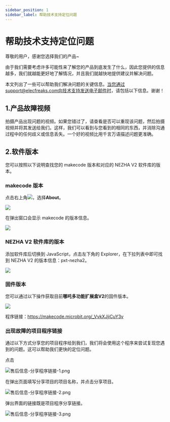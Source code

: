 ```yaml
---
sidebar_position: 1
sidebar_label: 帮助技术支持定位问题
---
```


# 帮助技术支持定位问题

尊敬的用户，感谢您选择我们的产品~

由于我们需要考虑许多可能性来了解您的产品到底发生了什么，因此您提供的信息越多，我们就越能更好地了解情况，并且我们就越快地提供建议并解决问题。

本文列出了一些可以帮助我们解决问题的关键信息。当您通过support@elecfreaks.com向技术支持发送电子邮件时，请包括以下信息。谢谢！

## 1.产品故障视频

拍摄产品出现问题的视频。如果您错过了，请查看是否可以重现该问题，然后拍摄视频并将其发送给我们。这样，我们可以看到与您看到的相同的东西，并消除沟通过程中的任何歧义或信息丢失。一个好的视频比用千言万语描述问题更准确。

## 2.软件版本

您可以按照以下说明查找您的 makecode 版本和对应的 NEZHA V2 软件库的版本。

### **makecode 版本**

点击右上角![](https://wiki-media-ef.oss-cn-hongkong.aliyuncs.com/docs/microbit/building-blocks/microbit-space-science-kit/images/microbit-space-science-kit-faq01.png)，选择**About**。

![](https://wiki-media-ef.oss-cn-hongkong.aliyuncs.com/docs/microbit/building-blocks/microbit-space-science-kit/images/microbit-space-science-kit-faq02.png)

在弹出窗口会显示 makecode 的版本信息。

![](https://wiki-media-ef.oss-cn-hongkong.aliyuncs.com/docs/microbit/building-blocks/microbit-space-science-kit/images/microbit-space-science-kit-faq03.png)



### NEZHA V2 软件库的版本

添加软件库后切换到 JavaScript，点击左下角的 Explorer，在下拉列表中即可找到 NEZHA V2 的版本信息：pxt-nezha2。

![](https://wiki-media-ef.oss-cn-hongkong.aliyuncs.com/docs/microbit/building-blocks/microbit-space-science-kit/images/microbit-space-science-kit-faq04.png)

 ### 固件版本

您可以通过以下操作获取目前**哪吒多功能扩展盒V2**的固件版本。

![](https://wiki-media-ef.oss-cn-hongkong.aliyuncs.com/docs/microbit/building-blocks/microbit-space-science-kit/images/microbit-space-science-kit-faq05.png)

程序链接：https://makecode.microbit.org/_VvkXJjiCuY3v

 ### 出现故障的项目程序链接

通过以下方式分享您的项目程序给到我们，我们将会使用这个程序来尝试复现您遇到的问题。这可以帮助我们更快的定位问题。

点击

![售后信息-分享程序链接-1.png](https://cdn.nlark.com/yuque/0/2023/png/12684684/1693650529564-f44bf0ec-13a4-4324-9b6d-51ddd57180f9.png?x-oss-process=image%2Fformat%2Cwebp)

在弹出页面填写分享项目的项目名称，并点击分享项目。

![售后信息-分享程序链接-2.png](https://cdn.nlark.com/yuque/0/2023/png/12684684/1693650529514-97e5f5be-70d4-476e-8bf9-dfdb52bdd019.png?x-oss-process=image%2Fformat%2Cwebp)

弹出界面的链接既是项目程序分享链接。

![售后信息-分享程序链接-3.png](https://cdn.nlark.com/yuque/0/2023/png/12684684/1693650529538-a692de68-3a66-436b-b10f-3123e1207810.png?x-oss-process=image%2Fformat%2Cwebp)
